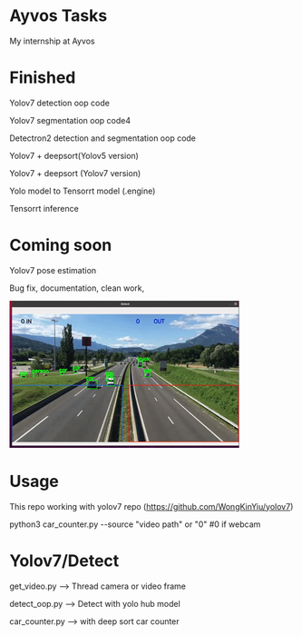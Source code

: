 # Ayvos Tasks
My internship at Ayvos

# Finished

Yolov7 detection oop code

Yolov7 segmentation oop code4

Detectron2 detection and segmentation oop code

Yolov7 + deepsort(Yolov5 version)

Yolov7 + deepsort (Yolov7 version)

Yolo model to Tensorrt model (.engine)

Tensorrt inference

# Coming soon

Yolov7 pose estimation

Bug fix, documentation, clean work,


![](https://github.com/Fatih-Haslak/ayvos/blob/main/result.gif)
# Usage
This repo working with yolov7 repo (https://github.com/WongKinYiu/yolov7)

python3 car_counter.py --source "video path" or "0" #0 if webcam
# Yolov7/Detect

get_video.py --> Thread camera or video frame

detect_oop.py --> Detect with yolo hub model

car_counter.py --> with deep sort car counter
